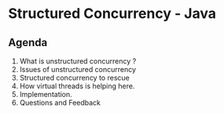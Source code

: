 
# Structured Concurrency - Java

## Agenda

1. What is unstructured concurrency ? 
2. Issues of unstructured concurrency
3. Structured concurrency to rescue 
4. How virtual threads is helping here.
5. Implementation.
6. Questions and Feedback 

